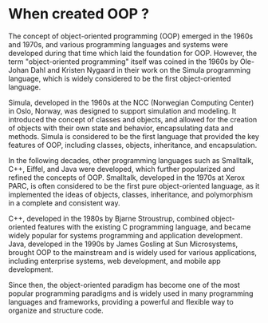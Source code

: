 # When created OOP ? #

The concept of object-oriented programming (OOP) emerged in the 1960s and 1970s, and various programming languages and systems were developed during that time which laid the foundation for OOP. However, the term "object-oriented programming" itself was coined in the 1960s by Ole-Johan Dahl and Kristen Nygaard in their work on the Simula programming language, which is widely considered to be the first object-oriented language.

Simula, developed in the 1960s at the NCC (Norwegian Computing Center) in Oslo, Norway, was designed to support simulation and modeling. It introduced the concept of classes and objects, and allowed for the creation of objects with their own state and behavior, encapsulating data and methods. Simula is considered to be the first language that provided the key features of OOP, including classes, objects, inheritance, and encapsulation.

In the following decades, other programming languages such as Smalltalk, C++, Eiffel, and Java were developed, which further popularized and refined the concepts of OOP. Smalltalk, developed in the 1970s at Xerox PARC, is often considered to be the first pure object-oriented language, as it implemented the ideas of objects, classes, inheritance, and polymorphism in a complete and consistent way.

C++, developed in the 1980s by Bjarne Stroustrup, combined object-oriented features with the existing C programming language, and became widely popular for systems programming and application development. Java, developed in the 1990s by James Gosling at Sun Microsystems, brought OOP to the mainstream and is widely used for various applications, including enterprise systems, web development, and mobile app development.

Since then, the object-oriented paradigm has become one of the most popular programming paradigms and is widely used in many programming languages and frameworks, providing a powerful and flexible way to organize and structure code.